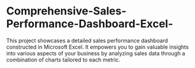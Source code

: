 # Comprehensive-Sales-Performance-Dashboard-Excel-
This project showcases a detailed sales performance dashboard constructed in Microsoft Excel. It empowers you to gain valuable insights into various aspects of your business by analyzing sales data through a combination of charts tailored to each metric.
